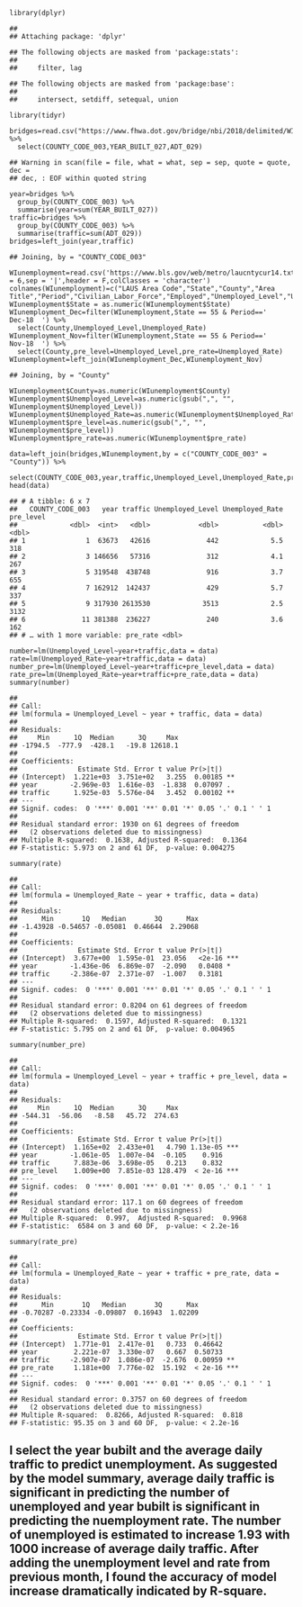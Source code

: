     library(dplyr)

    ## 
    ## Attaching package: 'dplyr'

    ## The following objects are masked from 'package:stats':
    ## 
    ##     filter, lag

    ## The following objects are masked from 'package:base':
    ## 
    ##     intersect, setdiff, setequal, union

    library(tidyr)

    bridges=read.csv("https://www.fhwa.dot.gov/bridge/nbi/2018/delimited/WI18.txt") %>% 
      select(COUNTY_CODE_003,YEAR_BUILT_027,ADT_029)

    ## Warning in scan(file = file, what = what, sep = sep, quote = quote, dec =
    ## dec, : EOF within quoted string

    year=bridges %>% 
      group_by(COUNTY_CODE_003) %>% 
      summarise(year=sum(YEAR_BUILT_027))
    traffic=bridges %>% 
      group_by(COUNTY_CODE_003) %>% 
      summarise(traffic=sum(ADT_029))
    bridges=left_join(year,traffic)

    ## Joining, by = "COUNTY_CODE_003"

    WIunemployment=read.csv('https://www.bls.gov/web/metro/laucntycur14.txt',skip = 6,sep = '|',header = F,colClasses = 'character')
    colnames(WIunemployment)=c("LAUS Area Code","State","County","Area Title","Period","Civilian_Labor_Force","Employed","Unemployed_Level","Unemployed_Rate")
    WIunemployment$State = as.numeric(WIunemployment$State)
    WIunemployment_Dec=filter(WIunemployment,State == 55 & Period=='   Dec-18  ') %>% 
      select(County,Unemployed_Level,Unemployed_Rate)
    WIunemployment_Nov=filter(WIunemployment,State == 55 & Period=='   Nov-18  ') %>% 
      select(County,pre_level=Unemployed_Level,pre_rate=Unemployed_Rate)
    WIunemployment=left_join(WIunemployment_Dec,WIunemployment_Nov)

    ## Joining, by = "County"

    WIunemployment$County=as.numeric(WIunemployment$County)
    WIunemployment$Unemployed_Level=as.numeric(gsub(",", "", WIunemployment$Unemployed_Level))
    WIunemployment$Unemployed_Rate=as.numeric(WIunemployment$Unemployed_Rate)
    WIunemployment$pre_level=as.numeric(gsub(",", "", WIunemployment$pre_level))
    WIunemployment$pre_rate=as.numeric(WIunemployment$pre_rate)

    data=left_join(bridges,WIunemployment,by = c("COUNTY_CODE_003" = "County")) %>% 
          select(COUNTY_CODE_003,year,traffic,Unemployed_Level,Unemployed_Rate,pre_level,pre_rate)
    head(data)

    ## # A tibble: 6 x 7
    ##   COUNTY_CODE_003   year traffic Unemployed_Level Unemployed_Rate pre_level
    ##             <dbl>  <int>   <dbl>            <dbl>           <dbl>     <dbl>
    ## 1               1  63673   42616              442             5.5       318
    ## 2               3 146656   57316              312             4.1       267
    ## 3               5 319548  438748              916             3.7       655
    ## 4               7 162912  142437              429             5.7       337
    ## 5               9 317930 2613530             3513             2.5      3132
    ## 6              11 381388  236227              240             3.6       162
    ## # … with 1 more variable: pre_rate <dbl>

    number=lm(Unemployed_Level~year+traffic,data = data)
    rate=lm(Unemployed_Rate~year+traffic,data = data)
    number_pre=lm(Unemployed_Level~year+traffic+pre_level,data = data)
    rate_pre=lm(Unemployed_Rate~year+traffic+pre_rate,data = data)
    summary(number)

    ## 
    ## Call:
    ## lm(formula = Unemployed_Level ~ year + traffic, data = data)
    ## 
    ## Residuals:
    ##     Min      1Q  Median      3Q     Max 
    ## -1794.5  -777.9  -428.1   -19.8 12618.1 
    ## 
    ## Coefficients:
    ##               Estimate Std. Error t value Pr(>|t|)   
    ## (Intercept)  1.221e+03  3.751e+02   3.255  0.00185 **
    ## year        -2.969e-03  1.616e-03  -1.838  0.07097 . 
    ## traffic      1.925e-03  5.576e-04   3.452  0.00102 **
    ## ---
    ## Signif. codes:  0 '***' 0.001 '**' 0.01 '*' 0.05 '.' 0.1 ' ' 1
    ## 
    ## Residual standard error: 1930 on 61 degrees of freedom
    ##   (2 observations deleted due to missingness)
    ## Multiple R-squared:  0.1638, Adjusted R-squared:  0.1364 
    ## F-statistic: 5.973 on 2 and 61 DF,  p-value: 0.004275

    summary(rate)

    ## 
    ## Call:
    ## lm(formula = Unemployed_Rate ~ year + traffic, data = data)
    ## 
    ## Residuals:
    ##      Min       1Q   Median       3Q      Max 
    ## -1.43928 -0.54657 -0.05081  0.46644  2.29068 
    ## 
    ## Coefficients:
    ##               Estimate Std. Error t value Pr(>|t|)    
    ## (Intercept)  3.677e+00  1.595e-01  23.056   <2e-16 ***
    ## year        -1.436e-06  6.869e-07  -2.090   0.0408 *  
    ## traffic     -2.386e-07  2.371e-07  -1.007   0.3181    
    ## ---
    ## Signif. codes:  0 '***' 0.001 '**' 0.01 '*' 0.05 '.' 0.1 ' ' 1
    ## 
    ## Residual standard error: 0.8204 on 61 degrees of freedom
    ##   (2 observations deleted due to missingness)
    ## Multiple R-squared:  0.1597, Adjusted R-squared:  0.1321 
    ## F-statistic: 5.795 on 2 and 61 DF,  p-value: 0.004965

    summary(number_pre)

    ## 
    ## Call:
    ## lm(formula = Unemployed_Level ~ year + traffic + pre_level, data = data)
    ## 
    ## Residuals:
    ##     Min      1Q  Median      3Q     Max 
    ## -544.31  -56.06   -8.58   45.72  274.63 
    ## 
    ## Coefficients:
    ##               Estimate Std. Error t value Pr(>|t|)    
    ## (Intercept)  1.165e+02  2.433e+01   4.790 1.13e-05 ***
    ## year        -1.061e-05  1.007e-04  -0.105    0.916    
    ## traffic      7.883e-06  3.698e-05   0.213    0.832    
    ## pre_level    1.009e+00  7.851e-03 128.479  < 2e-16 ***
    ## ---
    ## Signif. codes:  0 '***' 0.001 '**' 0.01 '*' 0.05 '.' 0.1 ' ' 1
    ## 
    ## Residual standard error: 117.1 on 60 degrees of freedom
    ##   (2 observations deleted due to missingness)
    ## Multiple R-squared:  0.997,  Adjusted R-squared:  0.9968 
    ## F-statistic:  6584 on 3 and 60 DF,  p-value: < 2.2e-16

    summary(rate_pre)

    ## 
    ## Call:
    ## lm(formula = Unemployed_Rate ~ year + traffic + pre_rate, data = data)
    ## 
    ## Residuals:
    ##      Min       1Q   Median       3Q      Max 
    ## -0.70287 -0.23334 -0.09807  0.16943  1.02209 
    ## 
    ## Coefficients:
    ##               Estimate Std. Error t value Pr(>|t|)    
    ## (Intercept)  1.771e-01  2.417e-01   0.733  0.46642    
    ## year         2.221e-07  3.330e-07   0.667  0.50733    
    ## traffic     -2.907e-07  1.086e-07  -2.676  0.00959 ** 
    ## pre_rate     1.181e+00  7.776e-02  15.192  < 2e-16 ***
    ## ---
    ## Signif. codes:  0 '***' 0.001 '**' 0.01 '*' 0.05 '.' 0.1 ' ' 1
    ## 
    ## Residual standard error: 0.3757 on 60 degrees of freedom
    ##   (2 observations deleted due to missingness)
    ## Multiple R-squared:  0.8266, Adjusted R-squared:  0.818 
    ## F-statistic: 95.35 on 3 and 60 DF,  p-value: < 2.2e-16

I select the year bubilt and the average daily traffic to predict unemployment. As suggested by the model summary, average daily traffic is significant in predicting the number of unemployed and year bubilt is significant in predicting the nuemployment rate. The number of unemployed is estimated to increase 1.93 with 1000 increase of average daily traffic. After adding the unemployment level and rate from previous month, I found the accuracy of model increase dramatically indicated by R-square.
-------------------------------------------------------------------------------------------------------------------------------------------------------------------------------------------------------------------------------------------------------------------------------------------------------------------------------------------------------------------------------------------------------------------------------------------------------------------------------------------------------------------
